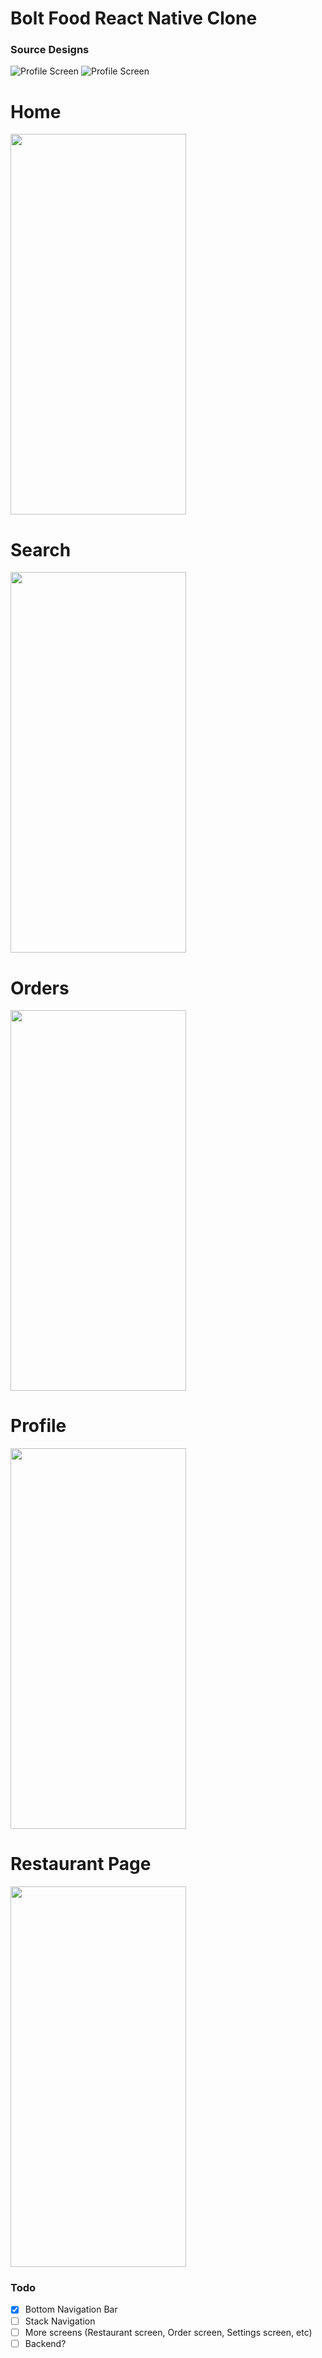 # Bolt Food React Native Clone

### Source Designs

![Profile Screen](https://cdn.dribbble.com/users/1313448/screenshots/11014634/media/983cd940816d00b53e26b82d4ecd1da3.png?compress=1&resize=1200x900)
![Profile Screen](https://cdn.dribbble.com/users/1313448/screenshots/15387900/media/b37197ae27b2a01b402bfd5746269e03.png)

# Home

<img src="https://github.com/kangah-codes/bolt-react-native/raw/master/assets/home.PNG" width="281.3" height="609">

# Search

<img src="https://github.com/kangah-codes/bolt-react-native/raw/master/assets/search.PNG" width="281.3" height="609">

# Orders

<img src="https://github.com/kangah-codes/bolt-react-native/raw/master/assets/orders.PNG" width="281.3" height="609">

# Profile

<img src="https://github.com/kangah-codes/bolt-react-native/raw/master/assets/profile.PNG" width="281.3" height="609">

# Restaurant Page

<img src="https://github.com/kangah-codes/bolt-react-native/raw/master/assets/restaurant.PNG" width="281.3" height="609">

### Todo

-   [x] Bottom Navigation Bar
-   [ ] Stack Navigation
-   [ ] More screens (Restaurant screen, Order screen, Settings screen, etc)
-   [ ] Backend?

